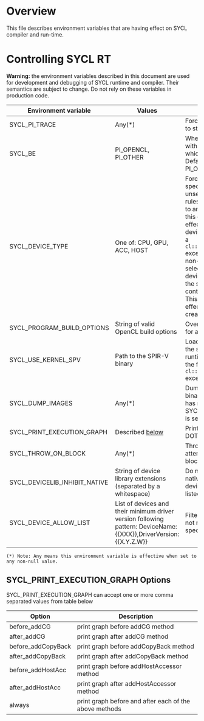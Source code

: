 # Overview

This file describes environment variables that are having effect on SYCL compiler and run-time.

# Controlling SYCL RT

**Warning:** the environment variables described in this document are used for
development and debugging of SYCL runtime and compiler. Their semantics are
subject to change. Do not rely on these variables in production code.

| Environment variable | Values | Description |
| -------------------- | ------ | ----------- |
| SYCL_PI_TRACE | Any(*) | Force tracing of PI calls to stderr. |
| SYCL_BE | PI_OPENCL, PI_OTHER | When SYCL RT is built with PI this controls which plugin to use. Default value is PI_OPENCL. |
| SYCL_DEVICE_TYPE | One of: CPU, GPU, ACC, HOST | Force SYCL to use the specified device type. If unset, default selection rules are applied. If set to any unlisted value, this control has no effect. If the requested device type is not found, a `cl::sycl::runtime_error` exception is thrown. If a non-default device selector is used, a device must satisfy both the selector and this control to be chosen. This control only has effect on devices created with a selector. |
| SYCL_PROGRAM_BUILD_OPTIONS | String of valid OpenCL build options | Override build options for all programs. |
| SYCL_USE_KERNEL_SPV | Path to the SPIR-V binary | Load device image from the specified file. If runtime is unable to read the file, `cl::sycl::runtime_error` exception is thrown.|
| SYCL_DUMP_IMAGES | Any(*) | Dump device image binaries to file. Control has no effect if SYCL_USE_KERNEL_SPV is set. |
| SYCL_PRINT_EXECUTION_GRAPH | Described [below](#sycl_print_execution_graph-options) | Print execution graph to DOT text file. |
| SYCL_THROW_ON_BLOCK | Any(*) | Throw an exception on attempt to wait for a blocked command.  |
| SYCL_DEVICELIB_INHIBIT_NATIVE | String of device library extensions (separated by a whitespace) | Do not rely on device native support for devicelib extensions listed in this option. |
| SYCL_DEVICE_ALLOW_LIST | List of devices and their minimum driver version following pattern: DeviceName:{{XXX}},DriverVersion:{{X.Y.Z.W}} | Filter out devices that do not match pattern specified. |
`(*) Note: Any means this environment variable is effective when set to any non-null value.`

## SYCL_PRINT_EXECUTION_GRAPH Options

SYCL_PRINT_EXECUTION_GRAPH can accept one or more comma separated values from table below

| Option | Description |
| ------ | ----------- |
| before_addCG | print graph before addCG method |
| after_addCG | print graph after addCG method |
| before_addCopyBack | print graph before addCopyBack method |
| after_addCopyBack | print graph after addCopyBack method |
| before_addHostAcc | print graph before addHostAccessor method |
| after_addHostAcc | print graph after addHostAccessor method |
| always | print graph before and after each of the above methods |

